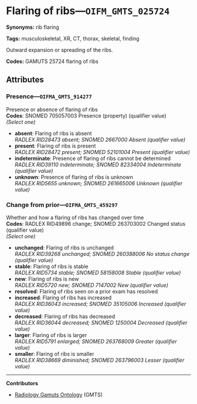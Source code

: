 # Flaring of ribs—`OIFM_GMTS_025724`

**Synonyms:** rib flaring

**Tags:** musculoskeletal, XR, CT, thorax, skeletal, finding

Outward expansion or spreading of the ribs.

**Codes:** GAMUTS 25724 flaring of ribs

## Attributes

### Presence—`OIFMA_GMTS_914277`

Presence or absence of flaring of ribs  
**Codes**: SNOMED 705057003 Presence (property) (qualifier value)  
*(Select one)*

- **absent**: Flaring of ribs is absent  
_RADLEX RID28473 absent; SNOMED 2667000 Absent (qualifier value)_
- **present**: Flaring of ribs is present  
_RADLEX RID28472 present; SNOMED 52101004 Present (qualifier value)_
- **indeterminate**: Presence of flaring of ribs cannot be determined  
_RADLEX RID39110 indeterminate; SNOMED 82334004 Indeterminate (qualifier value)_
- **unknown**: Presence of flaring of ribs is unknown  
_RADLEX RID5655 unknown; SNOMED 261665006 Unknown (qualifier value)_

### Change from prior—`OIFMA_GMTS_459297`

Whether and how a flaring of ribs has changed over time  
**Codes**: RADLEX RID49896 change; SNOMED 263703002 Changed status (qualifier value)  
*(Select one)*

- **unchanged**: Flaring of ribs is unchanged  
_RADLEX RID39268 unchanged; SNOMED 260388006 No status change (qualifier value)_
- **stable**: Flaring of ribs is stable  
_RADLEX RID5734 stable; SNOMED 58158008 Stable (qualifier value)_
- **new**: Flaring of ribs is new  
_RADLEX RID5720 new; SNOMED 7147002 New (qualifier value)_
- **resolved**: Flaring of ribs seen on a prior exam has resolved  
- **increased**: Flaring of ribs has increased  
_RADLEX RID36043 increased; SNOMED 35105006 Increased (qualifier value)_
- **decreased**: Flaring of ribs has decreased  
_RADLEX RID36044 decreased; SNOMED 1250004 Decreased (qualifier value)_
- **larger**: Flaring of ribs is larger  
_RADLEX RID5791 enlarged; SNOMED 263768009 Greater (qualifier value)_
- **smaller**: Flaring of ribs is smaller  
_RADLEX RID38669 diminished; SNOMED 263796003 Lesser (qualifier value)_

---

**Contributors**

- [Radiology Gamuts Ontology](https://gamuts.net/) (GMTS)